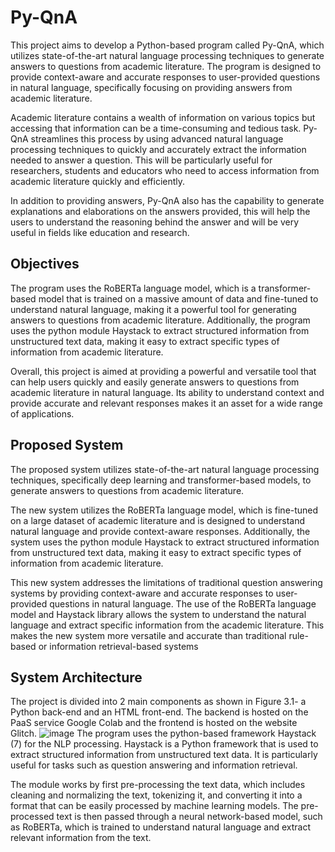 # Py-QnA
This project aims to develop a Python-based program called Py-QnA, which utilizes state-of-the-art natural language processing techniques to generate answers to questions from academic literature. The program is designed to provide context-aware and accurate responses to user-provided questions in natural language, specifically focusing on providing answers from academic literature. <p>
Academic literature contains a wealth of information on various topics but accessing that information can be a time-consuming and tedious task. Py-QnA streamlines this process by using advanced natural language processing techniques to quickly and accurately extract the information needed to answer a question. This will be particularly useful for researchers, students and educators who need to access information from academic literature quickly and efficiently.<p>
In addition to providing answers, Py-QnA also has the capability to generate explanations and elaborations on the answers provided, this will help the users to understand the reasoning behind the answer and will be very useful in fields like education and research.
## Objectives
The program uses the RoBERTa language model, which is a transformer-based model that is trained on a massive amount of data and fine-tuned to understand natural language, making it a powerful tool for generating answers to questions from academic literature. Additionally, the program uses the python module Haystack to extract structured information from unstructured text data, making it easy to extract specific types of information from academic literature. <p>
Overall, this project is aimed at providing a powerful and versatile tool that can help users quickly and easily generate answers to questions from academic literature in natural language. Its ability to understand context and provide accurate and relevant responses makes it an asset for a wide range of applications.
## Proposed System
The proposed system utilizes state-of-the-art natural language processing techniques, specifically deep learning and transformer-based models, to generate answers to questions from academic literature. <p>
The new system utilizes the RoBERTa language model, which is fine-tuned on a large dataset of academic literature and is designed to understand natural language and provide context-aware responses. Additionally, the system uses the python module Haystack to extract structured information from unstructured text data, making it easy to extract specific types of information from academic literature.<p>
This new system addresses the limitations of traditional question answering systems by providing context-aware and accurate responses to user-provided questions in natural language. The use of the RoBERTa language model and Haystack library allows the system to understand the natural language and extract specific information from the academic literature. This makes the new system more versatile and accurate than traditional rule-based or information retrieval-based systems
## System Architecture
The project is divided into 2 main components as shown in Figure 3.1- a Python back-end and an HTML front-end. The backend is hosted on the PaaS service Google Colab and the frontend is hosted on the website Glitch.
![image](https://github.com/PKAnand2003/Mini-Project-1/assets/139564679/13bf1b26-bbb3-44eb-88de-6e090d7f1e57)
The program uses the python-based framework Haystack (7) for the NLP processing. Haystack is a Python framework that is used to extract structured information from unstructured text data. It is particularly useful for tasks such as question answering and information retrieval.<p>
The module works by first pre-processing the text data, which includes cleaning and normalizing the text, tokenizing it, and converting it into a format that can be easily processed by machine learning models. The pre-processed text is then passed through a neural network-based model, such as RoBERTa, which is trained to understand natural language and extract relevant information from the text.
